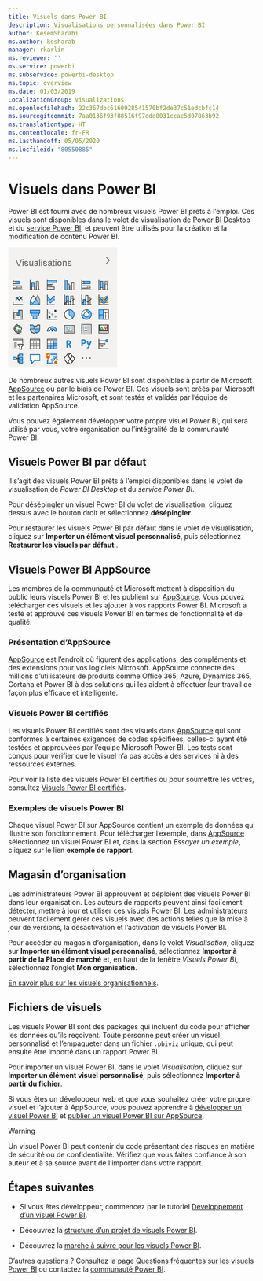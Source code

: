 ```yaml
---
title: Visuels dans Power BI
description: Visualisations personnalisées dans Power BI
author: KesemSharabi
ms.author: kesharab
manager: rkarlin
ms.reviewer: ''
ms.service: powerbi
ms.subservice: powerbi-desktop
ms.topic: overview
ms.date: 01/03/2019
LocalizationGroup: Visualizations
ms.openlocfilehash: 22c367dbc6160928541570bf2de37c51edcbfc14
ms.sourcegitcommit: 7aa0136f93f88516f97ddd8031ccac5d07863b92
ms.translationtype: HT
ms.contentlocale: fr-FR
ms.lasthandoff: 05/05/2020
ms.locfileid: "80550885"
---
```

# <a name="visuals-in-power-bi"></a>Visuels dans Power BI

Power BI est fourni avec de nombreux visuels Power BI prêts à l’emploi. Ces visuels sont disponibles dans le volet de visualisation de [Power BI Desktop](https://powerbi.microsoft.com/desktop/) et du [service Power BI](https://app.powerbi.com), et peuvent être utilisés pour la création et la modification de contenu Power BI.

![visualisations](media/power-bi-custom-visuals/power-bi-visualizations.png)

De nombreux autres visuels Power BI sont disponibles à partir de Microsoft [AppSource](https://nam06.safelinks.protection.outlook.com/?url=https%3A%2F%2Fappsource.microsoft.com%2Fen-us%2Fmarketplace%2Fapps%3Fpage%3D1%26product%3Dpower-bi-visuals&data=02%7C01%7CKesem.Sharabi%40microsoft.com%7C6d9286afacb3468d4cde08d740b76694%7C72f988bf86f141af91ab2d7cd011db47%7C1%7C0%7C637049028749147718&sdata=igWm0e1vXdgGcbyvngQBrHQVAkahPnxPC1ZhUPntGI8%3D&reserved=0) ou par le biais de Power BI. Ces visuels sont créés par Microsoft et les partenaires Microsoft, et sont testés et validés par l’équipe de validation AppSource.

Vous pouvez également développer votre propre visuel Power BI, qui sera utilisé par vous, votre organisation ou l’intégralité de la communauté Power BI.

## <a name="default-power-bi-visuals"></a>Visuels Power BI par défaut

Il s’agit des visuels Power BI prêts à l’emploi disponibles dans le volet de visualisation de *Power BI Desktop* et du *service Power BI*.

Pour désépingler un visuel Power BI du volet de visualisation, cliquez dessus avec le bouton droit et sélectionnez **désépingler**.

Pour restaurer les visuels Power BI par défaut dans le volet de visualisation, cliquez sur **Importer un élément visuel personnalisé**, puis sélectionnez **Restaurer les visuels par défaut** . 

## <a name="appsource-power-bi-visuals"></a>Visuels Power BI AppSource

Les membres de la communauté et Microsoft mettent à disposition du public leurs visuels Power BI et les publient sur [AppSource](https://appsource.microsoft.com/marketplace/apps?product=power-bi-visuals). Vous pouvez télécharger ces visuels et les ajouter à vos rapports Power BI. Microsoft a testé et approuvé ces visuels Power BI en termes de fonctionnalité et de qualité.

### <a name="what-is-appsource"></a>Présentation d’AppSource

[AppSource](https://appsource.microsoft.com/marketplace/apps?product=power-bi-visuals) est l’endroit où figurent des applications, des compléments et des extensions pour vos logiciels Microsoft. AppSource connecte des millions d’utilisateurs de produits comme Office 365, Azure, Dynamics 365, Cortana et Power BI à des solutions qui les aident à effectuer leur travail de façon plus efficace et intelligente.

### <a name="certified-power-bi-visuals"></a>Visuels Power BI certifiés

Les visuels Power BI certifiés sont des visuels dans [AppSource](https://nam06.safelinks.protection.outlook.com/?url=https%3A%2F%2Fappsource.microsoft.com%2Fen-us%2Fmarketplace%2Fapps%3Fpage%3D1%26product%3Dpower-bi-visuals&data=02%7C01%7CKesem.Sharabi%40microsoft.com%7C6d9286afacb3468d4cde08d740b76694%7C72f988bf86f141af91ab2d7cd011db47%7C1%7C0%7C637049028749147718&sdata=igWm0e1vXdgGcbyvngQBrHQVAkahPnxPC1ZhUPntGI8%3D&reserved=0) qui sont conformes à certaines exigences de codes spécifiées, celles-ci ayant été testées et approuvées par l’équipe Microsoft Power BI. Les tests sont conçus pour vérifier que le visuel n’a pas accès à des services ni à des ressources externes.

Pour voir la liste des visuels Power BI certifiés ou pour soumettre les vôtres, consultez [Visuels Power BI certifiés](power-bi-custom-visuals-certified.md).

### <a name="samples-for-power-bi-visuals"></a>Exemples de visuels Power BI

Chaque visuel Power BI sur AppSource contient un exemple de données qui illustre son fonctionnement. Pour télécharger l’exemple, dans [AppSource](https://nam06.safelinks.protection.outlook.com/?url=https%3A%2F%2Fappsource.microsoft.com%2Fen-us%2Fmarketplace%2Fapps%3Fpage%3D1%26product%3Dpower-bi-visuals&data=02%7C01%7CKesem.Sharabi%40microsoft.com%7C6d9286afacb3468d4cde08d740b76694%7C72f988bf86f141af91ab2d7cd011db47%7C1%7C0%7C637049028749147718&sdata=igWm0e1vXdgGcbyvngQBrHQVAkahPnxPC1ZhUPntGI8%3D&reserved=0) sélectionnez un visuel Power BI et, dans la section *Essayer un exemple*, cliquez sur le lien **exemple de rapport**.

## <a name="organizational-store"></a>Magasin d’organisation

Les administrateurs Power BI approuvent et déploient des visuels Power BI dans leur organisation. Les auteurs de rapports peuvent ainsi facilement détecter, mettre à jour et utiliser ces visuels Power BI. Les administrateurs peuvent facilement gérer ces visuels avec des actions telles que la mise à jour de versions, la désactivation et l’activation de visuels Power BI.

Pour accéder au magasin d’organisation, dans le volet *Visualisation*, cliquez sur **Importer un élément visuel personnalisé**, sélectionnez **Importer à partir de la Place de marché** et, en haut de la fenêtre *Visuels Power BI*, sélectionnez l’onglet **Mon organisation**.

[En savoir plus sur les visuels organisationnels](power-bi-custom-visuals-organization.md).

## <a name="visual-files"></a>Fichiers de visuels

Les visuels Power BI sont des packages qui incluent du code pour afficher les données qu’ils reçoivent. Toute personne peut créer un visuel personnalisé et l’empaqueter dans un fichier `.pbiviz` unique, qui peut ensuite être importé dans un rapport Power BI.

Pour importer un visuel Power BI, dans le volet *Visualisation*, cliquez sur **Importer un élément visuel personnalisé**, puis sélectionnez **Importer à partir du fichier**.

Si vous êtes un développeur web et que vous souhaitez créer votre propre visuel et l’ajouter à AppSource, vous pouvez apprendre à [développer un visuel Power BI](custom-visual-develop-tutorial.md) et [publier un visuel Power BI sur AppSource](office-store.md).

> [!WARNING]
> Un visuel Power BI peut contenir du code présentant des risques en matière de sécurité ou de confidentialité. Vérifiez que vous faites confiance à son auteur et à sa source avant de l’importer dans votre rapport.

## <a name="next-steps"></a>Étapes suivantes

* Si vous êtes développeur, commencez par le tutoriel [Développement d’un visuel Power BI](custom-visual-develop-tutorial.md).

* Découvrez la [structure d’un projet de visuels Power BI](visual-project-structure.md).

* Découvrez la [marche à suivre pour les visuels Power BI](guidelines-powerbi-visuals.md).

D’autres questions ? Consultez la page [Questions fréquentes sur les visuels Power BI](power-bi-custom-visuals-faq.md) ou contactez la [communauté Power BI](https://community.powerbi.com/).